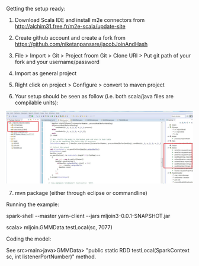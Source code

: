 
Getting the setup ready:

1. Download Scala IDE and install m2e connectors from http://alchim31.free.fr/m2e-scala/update-site

2. Create github account and create a fork from https://github.com/niketanpansare/jacobJoinAndHash

3. File > Import > Git > Project froom Git > Clone URI > Put git path of your fork and your username/password

4. Import as general project

5. Right click on project > Configure > convert to maven project

6. Your setup should be seen as follow (i.e. both scala/java files are compilable units):

![Setup screenshot](/ScreenShot.jpg?raw=true "Setup screenshot")

7. mvn package (either through eclipse or commandline)

Running the example:

spark-shell --master yarn-client --jars mljoin3-0.0.1-SNAPSHOT.jar

scala> mljoin.GMMData.testLocal(sc, 7077)

Coding the model:

See src>main>java>GMMData> "public static RDD<Output> testLocal(SparkContext sc, int listenerPortNumber)" method.